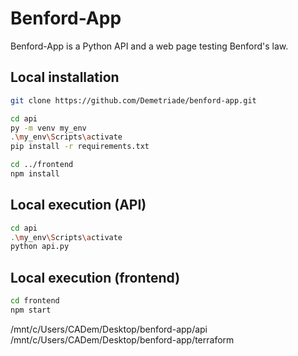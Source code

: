 # Benford-App

Benford-App is a Python API and a web page testing Benford's law.

## Local installation

```bash
git clone https://github.com/Demetriade/benford-app.git

cd api
py -m venv my_env
.\my_env\Scripts\activate
pip install -r requirements.txt

cd ../frontend
npm install
```

## Local execution (API)

```bash
cd api
.\my_env\Scripts\activate
python api.py
```

## Local execution (frontend)

```bash
cd frontend
npm start
```

/mnt/c/Users/CADem/Desktop/benford-app/api /mnt/c/Users/CADem/Desktop/benford-app/terraform